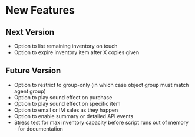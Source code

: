 # New Features #

## Next Version ##

* Option to list remaining inventory on touch
* Option to expire inventory item after X copies given

## Future Version ##

* Option to restrict to group-only (in which case object group must match agent group)
* Option to play sound effect on purchase
* Option to play sound effect on specific item
* Option to email or IM sales as they happen
* Option to enable summary or detailed API events
* Stress test for max inventory capacity before script runs out of memory - for documentation

